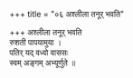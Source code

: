 +++
title = "०६ अश्लीला तनूर् भवति"

+++
अश्लीला तनूर् भवति  
रुशती पापयामुया ।  
पतिर् यद् वध्वो वाससः  
स्वम् अङ्गम् अभ्यूर्णुते ॥
